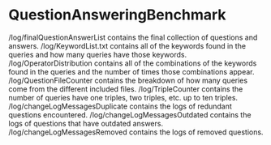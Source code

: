 # QuestionAnsweringBenchmark
/log/finalQuestionAnswerList contains the final collection of questions and answers.
/log/KeywordList.txt contains all of the keywords found in the queries and how many queries have those keywords.
/log/OperatorDistribution contains all of the combinations of the keywords found in the queries and the number of times those combinations appear.
/log/QuestionFileCounter contains the breakdown of how many queries come from the different included files.
/log/TripleCounter contains the number of queries have one triples, two triples, etc. up to ten triples.
/log/changeLogMessagesDuplicate contains the logs of redundant questions encountered.
/log/changeLogMessagesOutdated contains the logs of questions that have outdated answers.
/log/changeLogMessagesRemoved contains the logs of removed questions.

